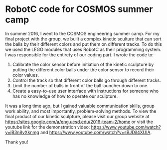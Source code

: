 # RobotC code for COSMOS summer camp

In summer 2016, I went to the COSMOS engineering summer camp. For my final project with the group, we built a complex kinetic sculture that can sort the balls by their different colors and put them on different tracks. To do this we used the LEGO modules that uses RobotC as their programming system. I was responsible for the entirety of our coding part. I wrote the code to:

1. Calibrate the color sensor before initiation of the kinetic sculpture by putting the different color balls under the color sensor to record their color values.
2. Control the track so that different color balls go through different tracks.
3. Limit the number of balls in front of the ball launcher down to one.
4. Create a easy-to-use user interface with instructions for someone who has no knowledge of how to operate our sculpture. 

It was a long time ago, but I gained valuable communication skills, group work ability, and most importantly, problem-solving methods. To view the final product of our kinetic sculpture, please visit our group website at https://sites.google.com/a/eng.ucsd.edu/2016-team-2/home or visit the youtube link for the demonstration video: https://www.youtube.com/watch?v=jB3n8vXknmg and https://www.youtube.com/watch?v=sBJDil4XUIA.

Thank you!

